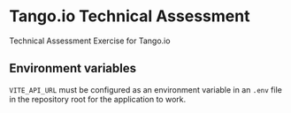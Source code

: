 # Tango.io Technical Assessment

Technical Assessment Exercise for Tango.io

## Environment variables

`VITE_API_URL` must be configured as an environment variable in an `.env` file in the repository root for the application to work.